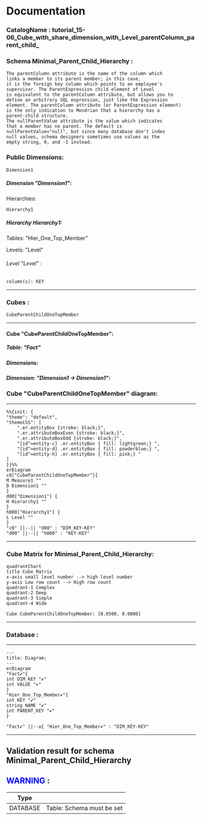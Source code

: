 # Documentation
### CatalogName : tutorial_15-06_Cube_with_share_dimension_with_Level_parentColumn_parent_child_
### Schema Minimal_Parent_Child_Hierarchy : 


    The parentColumn attribute is the name of the column which
    links a member to its parent member; in this case,
    it is the foreign key column which points to an employee's
    supervisor. The ParentExpression child element of Level
    is equivalent to the parentColumn attribute, but allows you to
    define an arbitrary SQL expression, just like the Expression
    element. The parentColumn attribute (or ParentExpression element)
    is the only indication to Mondrian that a hierarchy has a
    parent-child structure.
    The nullParentValue attribute is the value which indicates
    that a member has no parent. The default is
    nullParentValue="null", but since many database don't index
    null values, schema designers sometimes use values as the
    empty string, 0, and -1 instead.

  
### Public Dimensions:

    Dimension1

##### Dimension "Dimension1":

Hierarchies:

    Hierarchy1

##### Hierarchy Hierarchy1:

Tables: "Hier_One_Top_Member"

Levels: "Level"

###### Level "Level" :

    column(s): KEY

---
### Cubes :

    CubeParentChildOneTopMember

---
#### Cube "CubeParentChildOneTopMember":

    

##### Table: "Fact"

##### Dimensions:
##### Dimension: "Dimension1 -> Dimension1":

### Cube "CubeParentChildOneTopMember" diagram:

---

```mermaid
%%{init: {
"theme": "default",
"themeCSS": [
    ".er.entityBox {stroke: black;}",
    ".er.attributeBoxEven {stroke: black;}",
    ".er.attributeBoxOdd {stroke: black;}",
    "[id^=entity-c] .er.entityBox { fill: lightgreen;} ",
    "[id^=entity-d] .er.entityBox { fill: powderblue;} ",
    "[id^=entity-h] .er.entityBox { fill: pink;} "
]
}}%%
erDiagram
c0["CubeParentChildOneTopMember"]{
M Measure1 ""
D Dimension1 ""
}
d00["Dimension1"] {
H Hierarchy1 ""
}
h000["Hierarchy1"] {
L Level ""
}
"c0" ||--|| "d00" : "DIM_KEY-KEY"
"d00" ||--|| "h000" : "KEY-KEY"
```
---
### Cube Matrix for Minimal_Parent_Child_Hierarchy:
```mermaid
quadrantChart
title Cube Matrix
x-axis small level number --> high level number
y-axis Low row count --> High row count
quadrant-1 Complex
quadrant-2 Deep
quadrant-3 Simple
quadrant-4 Wide

Cube CubeParentChildOneTopMember: [0.0500, 0.0000]
```
---
### Database :
---
```mermaid
---
title: Diagram;
---
erDiagram
"Fact✔"{
int DIM_KEY "✔"
int VALUE "✔"
}
"Hier_One_Top_Member✔"{
int KEY "✔"
string NAME "✔"
int PARENT_KEY "✔"
}

"Fact✔" ||--o{ "Hier_One_Top_Member✔" : "DIM_KEY-KEY"
```
---
## Validation result for schema Minimal_Parent_Child_Hierarchy
## <span style='color: blue;'>WARNING</span> : 
|Type|   |
|----|---|
|DATABASE|Table: Schema must be set|
